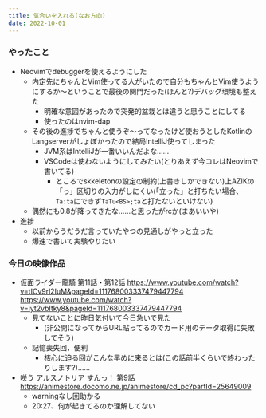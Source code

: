 ```yaml
---
title: 気合いを入れる(なお方向)
date: 2022-10-01
---
```


### やったこと
+ Neovimでdebuggerを使えるようにした
  + 内定先にちゃんとVim使ってる人がいたので自分もちゃんとVim使うようにするか〜ということで最後の関門だった(ほんと?)デバッグ環境も整えた
    + 明確な意図があったので突発的盆栽とは違うと思うことにしてる
    + 使ったのはnvim-dap
  + その後の進捗でちゃんと使うぞ〜ってなったけど使おうとしたKotlinのLangserverがしょぼかったので結局IntelliJ使ってしまった
    + JVM系はIntelliJが一番いいんだよな……
    + VSCodeは使わないようにしてみたい(とりあえず今コレはNeovimで書いてる)
      + ところでskkeletonの設定の制約(上書きしかできない)上AZIKの「っ」区切りの入力がしにくい(「立った」と打ちたい場合、`Ta:ta`にできず`TaTu<BS>;ta`と打たないといけない)
  + 偶然にも0.8が降ってきたな……と思ったがrcか(まあいいや)
+ 進捗
  + 以前からうだうだ言っていたやつの見通しがやっと立った
  + 爆速で書いて実験やりたい

### 今日の映像作品
+ 仮面ライダー龍騎 第11話・第12話 <https://www.youtube.com/watch?v=tICv9rl2IuM&pageId=111768003337479447794> <https://www.youtube.com/watch?v=iyt2vbItky8&pageId=111768003337479447794>
  + 見てないことに昨日気付いて今日急いで見た
    + (非公開になってからURL貼ってるのでカード用のデータ取得に失敗してそう)
  + 記憶喪失回，便利
    + 核心に迫る回がこんな早めに来るとは(この話前半くらいで終わったりします?)……
+ 咲う アルスノトリア すんっ！ 第9話 <https://animestore.docomo.ne.jp/animestore/cd_pc?partId=25649009>
  + warningなし回助かる
  + 20:27、何が起きてるのか理解してない

